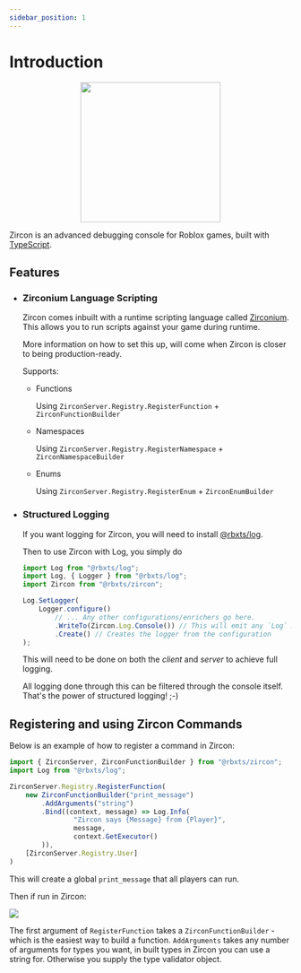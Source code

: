 ```yaml
---
sidebar_position: 1
---
```


# Introduction
<div align="center">
    <img src="/img/logo.svg" width="250px"/>
</div>

Zircon is an advanced debugging console for Roblox games, built with [TypeScript](https://roblox-ts.com).

## Features
- ### Zirconium Language Scripting
    Zircon comes inbuilt with a runtime scripting language called [Zirconium](https://github.com/roblox-aurora/zirconium). This allows you to run scripts against your game during runtime.

    More information on how to set this up, will come when Zircon is closer to being production-ready.

    Supports:

    - Functions
        
        Using `ZirconServer.Registry.RegisterFunction` +  `ZirconFunctionBuilder`
    - Namespaces
        
        Using `ZirconServer.Registry.RegisterNamespace` + `ZirconNamespaceBuilder`
    - Enums
        
        Using `ZirconServer.Registry.RegisterEnum` + `ZirconEnumBuilder`
- ### Structured Logging
    If you want logging for Zircon, you will need to install [@rbxts/log](https://github.com/roblox-aurora/rbx-log).

    Then to use Zircon with Log, you simply do 
    ```ts
    import Log from "@rbxts/log";
    import Log, { Logger } from "@rbxts/log";
    import Zircon from "@rbxts/zircon";

    Log.SetLogger(
        Logger.configure()
            // ... Any other configurations/enrichers go here.
            .WriteTo(Zircon.Log.Console()) // This will emit any `Log` messages to the Zircon console
            .Create() // Creates the logger from the configuration
    );
    ```

    This will need to be done on both the _client_ and _server_ to achieve full logging.

    All logging done through this can be filtered through the console itself. That's the power of structured logging! ;-)

## Registering and using Zircon Commands
Below is an example of how to register a command in Zircon:

```ts
import { ZirconServer, ZirconFunctionBuilder } from "@rbxts/zircon";
import Log from "@rbxts/log";

ZirconServer.Registry.RegisterFunction(
    new ZirconFunctionBuilder("print_message")
        .AddArguments("string")
        .Bind((context, message) => Log.Info(
                "Zircon says {Message} from {Player}", 
                message,
                context.GetExecutor()
        )),
    [ZirconServer.Registry.User]
)
```

This will create a global `print_message` that all players can run.

Then if run in Zircon:

<img src="/img/Example1.png"/>

The first argument of `RegisterFunction` takes a `ZirconFunctionBuilder` - which is the easiest way to build a function. `AddArguments` takes any number of arguments for types you want, in built types in Zircon you can use a string for. Otherwise you supply the type validator object.